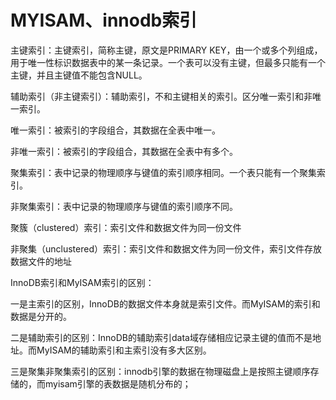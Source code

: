 ﻿# MYISAM、innodb索引

主键索引：主键索引，简称主键，原文是PRIMARY KEY，由一个或多个列组成，用于唯一性标识数据表中的某一条记录。一个表可以没有主键，但最多只能有一个主键，并且主键值不能包含NULL。

辅助索引（非主键索引）：辅助索引，不和主键相关的索引。区分唯一索引和非唯一索引。

唯一索引：被索引的字段组合，其数据在全表中唯一。

非唯一索引：被索引的字段组合，其数据在全表中有多个。

聚集索引：表中记录的物理顺序与键值的索引顺序相同。一个表只能有一个聚集索引。

非聚集索引：表中记录的物理顺序与键值的索引顺序不同。

聚簇（clustered）索引：索引文件和数据文件为同一份文件

非聚集（unclustered）索引：索引文件和数据文件为同一份文件，索引文件存放数据文件的地址

InnoDB索引和MyISAM索引的区别：

一是主索引的区别，InnoDB的数据文件本身就是索引文件。而MyISAM的索引和数据是分开的。

二是辅助索引的区别：InnoDB的辅助索引data域存储相应记录主键的值而不是地址。而MyISAM的辅助索引和主索引没有多大区别。

三是聚集非聚集索引的区别：innodb引擎的数据在物理磁盘上是按照主键顺序存储的，而myisam引擎的表数据是随机分布的；
